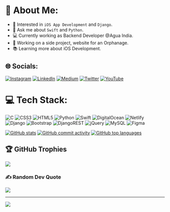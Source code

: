 # 💫 About Me:
- 📱 Interested in `iOS App Development` and `Django`.
- 🚀 Ask me about `Swift` and `Python`.
- 💻 Currently working as Backend Developer @Agua India.
- 🌟 Working on a side project, website for an Orphanage.
- 📚 Learning more about iOS Development.



## 🌐 Socials:
[![Instagram](https://img.shields.io/badge/Instagram-%23E4405F.svg?logo=Instagram&logoColor=white)](https://instagram.com/the.codeholic) [![LinkedIn](https://img.shields.io/badge/LinkedIn-%230077B5.svg?logo=linkedin&logoColor=white)](https://linkedin.com/in/shaheem-pp) [![Medium](https://img.shields.io/badge/Medium-12100E?logo=medium&logoColor=white)](https://medium.com/@shaheem-pp) [![Twitter](https://img.shields.io/badge/Twitter-%231DA1F2.svg?logo=Twitter&logoColor=white)](https://twitter.com/The_Codeholic) [![YouTube](https://img.shields.io/badge/YouTube-%23FF0000.svg?logo=YouTube&logoColor=white)](https://youtube.com/@ShaheemPP) 



# 💻 Tech Stack:
![C](https://img.shields.io/badge/c-%2300599C.svg?style=for-the-badge&logo=c&logoColor=white) ![CSS3](https://img.shields.io/badge/css3-%231572B6.svg?style=for-the-badge&logo=css3&logoColor=white) ![HTML5](https://img.shields.io/badge/html5-%23E34F26.svg?style=for-the-badge&logo=html5&logoColor=white) ![Python](https://img.shields.io/badge/python-3670A0?style=for-the-badge&logo=python&logoColor=ffdd54) ![Swift](https://img.shields.io/badge/swift-F54A2A?style=for-the-badge&logo=swift&logoColor=white) ![DigitalOcean](https://img.shields.io/badge/DigitalOcean-%230167ff.svg?style=for-the-badge&logo=digitalOcean&logoColor=white) ![Netlify](https://img.shields.io/badge/netlify-%23000000.svg?style=for-the-badge&logo=netlify&logoColor=#00C7B7) ![Django](https://img.shields.io/badge/django-%23092E20.svg?style=for-the-badge&logo=django&logoColor=white) ![Bootstrap](https://img.shields.io/badge/bootstrap-%23563D7C.svg?style=for-the-badge&logo=bootstrap&logoColor=white) ![DjangoREST](https://img.shields.io/badge/DJANGO-REST-ff1709?style=for-the-badge&logo=django&logoColor=white&color=ff1709&labelColor=gray) ![jQuery](https://img.shields.io/badge/jquery-%230769AD.svg?style=for-the-badge&logo=jquery&logoColor=white) ![MySQL](https://img.shields.io/badge/mysql-%2300f.svg?style=for-the-badge&logo=mysql&logoColor=white) 	![Figma](https://img.shields.io/badge/figma-%23F24E1E.svg?style=for-the-badge&logo=figma&logoColor=white)


[![GitHub stats](https://github-readme-stats.vercel.app/api?username=shaheem-pp&theme=blue-green&hide_border=false&include_all_commits=false&count_private=true)]()
[![GitHub commit activity](https://github-readme-streak-stats.herokuapp.com/?user=shaheem-pp&theme=blue-green&hide_border=false)]()
[![GitHub top languages](https://github-readme-stats.vercel.app/api/top-langs/?username=shaheem-pp&hide=javascript,scss,css,html&theme=blue-green&hide_border=false&include_all_commits=false&count_private=true&layout=compact)]()




## 🏆 GitHub Trophies
![](https://github-profile-trophy.vercel.app/?username=shaheem-pp&theme=matrix&no-frame=false&no-bg=false&margin-w=4)



### ✍️ Random Dev Quote
![](https://quotes-github-readme.vercel.app/api?type=horizontal&theme=dark)

---
[![](https://visitcount.itsvg.in/api?id=shaheem-pp&icon=5&color=3)](https://visitcount.itsvg.in)

